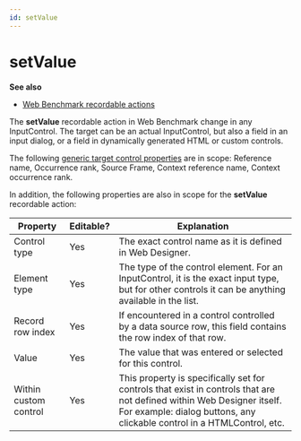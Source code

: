 ```yaml
---
id: setValue
---
```


# setValue

**See also**

- [Web Benchmark recordable actions](/Web_and_app_UIs/Web_Benchmark_recordable_actions)

The **setValue** recordable action in Web Benchmark change in any InputControl. The target can be an actual InputControl, but also a field in an input dialog, or a field in dynamically generated HTML or custom controls.

The following [generic target control properties](/Web_and_app_UIs/Testing_your_web_application_with_USoft_Web_Benchmark/Web_Benchmark_test_editing_Identifying_target_controls_and_their_properties.md) are in scope: Reference name, Occurrence rank, Source Frame, Context reference name, Context occurrence rank.

In addition, the following properties are also in scope for the **setValue** recordable action:

|**Property**|**Editable?**|**Explanation**|
|--------|--------|--------|
|Control type|Yes     |The exact control name as it is defined in Web Designer.|
|Element type|Yes     |The type of the control element. For an InputControl, it is the exact input type, but for other controls it can be anything available in the list.|
|Record row index|Yes     |If encountered in a control controlled by a data source row, this field contains the row index of that row.|
|Value   |Yes     |The value that was entered or selected for this control.|
|Within custom control|Yes     |This property is specifically set for controls that exist in controls that are not defined within Web Designer itself. For example: dialog buttons, any clickable control in a HTMLControl, etc.|
